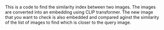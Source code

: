 This is a code to find the similarity index between two images. The images are converted into an embedding using CLIP transformer. The new image that you want to check is also embedded and compared aginst the similarity of the list of images to find which is closer to the query image.
